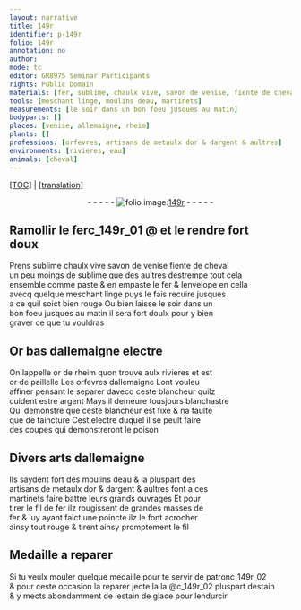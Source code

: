 ```yaml
---
layout: narrative
title: 149r
identifier: p-149r
folio: 149r
annotation: no
author:
mode: tc
editor: GR8975 Seminar Participants
rights: Public Domain
materials: [fer, sublime, chaulx vive, savon de venise, fiente de cheval, meschant linge, Or bas dallemaigne, electre, or de rheim, or de paillelle, argent, metaulx, or, fil de fer, fil, estain, estain de glace]
tools: [meschant linge, moulins deau, martinets]
measurements: [le soir dans un bon foeu jusques au matin]
bodyparts: []
places: [venise, allemaigne, rheim]
plants: []
professions: [orfevres, artisans de metaulx dor & dargent & aultres]
environments: [rivieres, eau]
animals: [cheval]
---
```


 <p><a href="{{ site.baseurl }}/diplomatic/">[TOC]</a> | <a href="{{ site.baseurl }}/texts/p-149r_tl/" target="_blank">[translation]</a></p><div class="folio" align="center">- - - - - <a href="http://gallica.bnf.fr/ark:/12148/btv1b10500001g/f303.image" target="_blank"><img src="https://cu-mkp.github.io/2017-workshop-edition/assets/photo-icon.png" alt="folio image: " style="display:inline-block; margin-bottom:-3px;"/>149r</a> - - - - - </div>  
  

## Ramollir le <span class="m">fer</span>c_149r_01 @ et le rendre fort<br/> doux

 
P<span class="exp">rens</span> <span class="m">sublime</span> <span class="m">chaulx vive</span> <span class="m">savon de <span class="pl">venise</span></span> <span class="m">fiente de <span class="al">cheval</span></span><br/> un peu moings de <span class="m">sublime</span> que des aultres destrempe tout cela<br/> ensemble co<span class="exp">mm</span>e paste & en empaste le <span class="m">fer</span> & lenvelope en cella<br/> avecq quelque <span class="tl"><span class="m">meschant linge</span></span> puys le fais recuire jusques<br/> a ce quil soict bien rouge Ou bien laisse <span class="ms">le <span class="tmp">soir</span> dans un<br/> bon foeu jusques au <span class="tmp">matin</span></span> il sera fort doulx pour y bien<br/> graver ce que tu vouldras
 
 
  

## <span class="m">Or bas d<span class="pl">allemaigne</span></span> <span class="m">electre</span>

 
On lappelle <span class="m">or de <span class="pl">rheim</span></span> quon trouve aulx <span class="env">rivieres</span> et est<br/> <span class="m">or de paillelle</span> Les <span class="pro">orfevres</span> d<span class="pl">allemaigne</span> Lont vouleu<br/> affiner pensant le separer davecq ceste blancheur quilz<br/> cuident estre <span class="m">argent</span> Mays il demeure tousjours blanchastre<br/> Qui demonstre que ceste blancheur est fixe & na faulte<br/> que de taincture Cest <span class="m">electre</span> duquel il se peult faire<br/> des coupes qui demonstreront le <span class="md">poison</span>
 
 
  

## Divers arts d<span class="pl">allemaigne</span>

 
Ils saydent fort des <span class="tl">moulins d<span class="env">eau</span></span> & la pluspart des<br/> <span class="pro">artisans de <span class="m">metaulx</span> d<span class="m">or</span> & d<span class="m">argent</span> & aultres</span> font a ces<br/> <span class="tl">martinets</span> <span class="del">faire</span> battre leurs grands ouvrages Et pour<br/> tirer le <span class="m">fil de fer</span> ilz rougissent de grandes masses de<br/> <span class="m">fer</span> & luy ayant faict une poincte ilz le font acrocher<br/> ainsy tout rouge & tirent ainsy promptem<span class="exp">ent</span> le <span class="m">fil</span>
 
 
  

## Medaille a reparer

 
Si tu veulx mouler quelque medaille pour te servir de patronc_149r_02<br/> & pour ceste occasion la reparer jecte la la @c_149r_02 pluspart d<span class="m">estain</span><br/> & y mects abondamment de l<span class="m">estain de glace</span> pour lendurcir
 
 